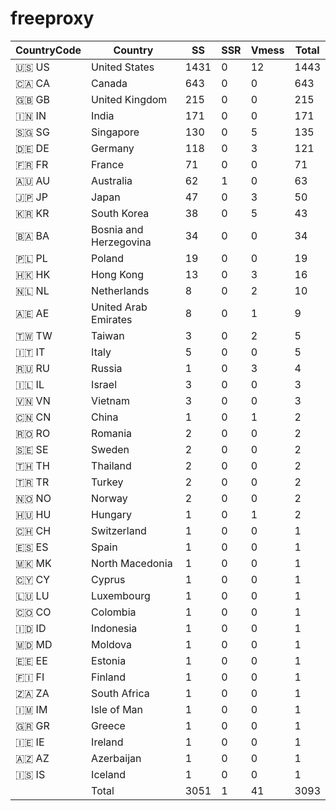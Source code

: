 # freeproxy

|CountryCode|Country|SS|SSR|Vmess|Total|
|  ----  | ----  |  ----  | ----  |  ----  | ----  |
|🇺🇸 US|United States|1431|0|12|1443|
|🇨🇦 CA|Canada|643|0|0|643|
|🇬🇧 GB|United Kingdom|215|0|0|215|
|🇮🇳 IN|India|171|0|0|171|
|🇸🇬 SG|Singapore|130|0|5|135|
|🇩🇪 DE|Germany|118|0|3|121|
|🇫🇷 FR|France|71|0|0|71|
|🇦🇺 AU|Australia|62|1|0|63|
|🇯🇵 JP|Japan|47|0|3|50|
|🇰🇷 KR|South Korea|38|0|5|43|
|🇧🇦 BA|Bosnia and Herzegovina|34|0|0|34|
|🇵🇱 PL|Poland|19|0|0|19|
|🇭🇰 HK|Hong Kong|13|0|3|16|
|🇳🇱 NL|Netherlands|8|0|2|10|
|🇦🇪 AE|United Arab Emirates|8|0|1|9|
|🇹🇼 TW|Taiwan|3|0|2|5|
|🇮🇹 IT|Italy|5|0|0|5|
|🇷🇺 RU|Russia|1|0|3|4|
|🇮🇱 IL|Israel|3|0|0|3|
|🇻🇳 VN|Vietnam|3|0|0|3|
|🇨🇳 CN|China|1|0|1|2|
|🇷🇴 RO|Romania|2|0|0|2|
|🇸🇪 SE|Sweden|2|0|0|2|
|🇹🇭 TH|Thailand|2|0|0|2|
|🇹🇷 TR|Turkey|2|0|0|2|
|🇳🇴 NO|Norway|2|0|0|2|
|🇭🇺 HU|Hungary|1|0|1|2|
|🇨🇭 CH|Switzerland|1|0|0|1|
|🇪🇸 ES|Spain|1|0|0|1|
|🇲🇰 MK|North Macedonia|1|0|0|1|
|🇨🇾 CY|Cyprus|1|0|0|1|
|🇱🇺 LU|Luxembourg|1|0|0|1|
|🇨🇴 CO|Colombia|1|0|0|1|
|🇮🇩 ID|Indonesia|1|0|0|1|
|🇲🇩 MD|Moldova|1|0|0|1|
|🇪🇪 EE|Estonia|1|0|0|1|
|🇫🇮 FI|Finland|1|0|0|1|
|🇿🇦 ZA|South Africa|1|0|0|1|
|🇮🇲 IM|Isle of Man|1|0|0|1|
|🇬🇷 GR|Greece|1|0|0|1|
|🇮🇪 IE|Ireland|1|0|0|1|
|🇦🇿 AZ|Azerbaijan|1|0|0|1|
|🇮🇸 IS|Iceland|1|0|0|1|
||Total|3051|1|41|3093|
